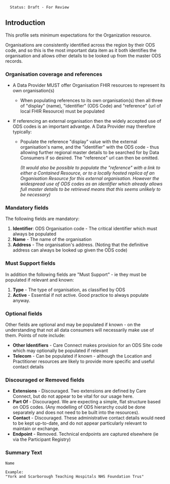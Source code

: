      Status: Draft - For Review


## Introduction
This profile sets minimum expectations for the Organization resource.

Organisations are consistently identified across the region by their ODS code, and so this is the most important data item as it both identifies the organisation and allows other details to be looked up from the master ODS records.


### **Organisation coverage and references**
 - A Data Provider MUST offer Organisation FHIR resources to represent its own organisation(s)
   - When populating references to its own organisation(s) then all three of "display" (name), "identifier" (ODS Code) and "reference" (url of local FHIR Resource) must be populated

 - If referencing an external organisation then the widely accepted use of ODS codes is an important advantge. A Data Provider may therefore typically:
   - Populate the reference "display" value with the external organisation's name, and the "identifier" with the ODS code - thus allowing further regional master details to be searched for by Data Consumers if so desired. The "reference" url can then be omitted.


     *(It would also be possible to populate the "reference" with a link to either a Contained Resource, or to a locally hosted replica of an Organisation Resource for this external organisation. However the widespread use of ODS codes as an identifier which already allows full master details to be retrieved means that this seems unlikely to be necessary)*
   

### **Mandatory fields**
The following fields are mandatory:
1. **Identifier**: ODS Organisation code - The critical identifier which must always be populated
2. **Name** - The name of the organisation
3. **Address** - The organisation's address. (Noting that the definitive address can always be looked up given the ODS code)


### **Must Support fields**
In addition the following fields are "Must Support" - ie they must be populated if relevant and known:
1. **Type** - The type of organisation, as classified by ODS
2. **Active** - Essential if not active. Good practice to always populate anyway.


### **Optional fields**
Other fields are optional and may be populated if known - on the understanding that not all data consumers will necessarily make use of them. Points of note include:
  - **Other Identifiers** - Care Connect makes provision for an ODS Site code which may optionally be populated if relevant
  - **Telecom** - Can be populated if known - although the Location and Practitioner resources are likely to provide more specific and useful contact details


### **Discouraged or Removed fields**
 - **Extensions** - Discouraged. Two extensions are defined by Care Connect, but do not appear to be vital for our usage here.
 - **Part Of** - Discouraged. We are expecting a simple, flat structure based on ODS codes. (Any modelling of ODS hierarchy could be done separately and does not need to be built into the resources).
 - **Contact** - Discouraged. These administrative contact details would need to be kept up-to-date, and do not appear particularly relevant to maintain or exchange.
 - **Endpoint** - Removed. Technical endpoints are captured elsewhere (ie via the Participant Registry)



### **Summary Text**

    Name
  
    Example: 
    "York and Scarborough Teaching Hospitals NHS Foundation Trus"
